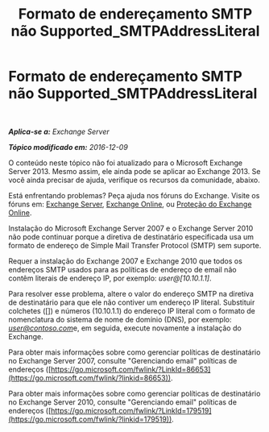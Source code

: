 ﻿---
title: 'Formato de endereçamento SMTP não Supported_SMTPAddressLiteral'
TOCTitle: Formato de endereçamento SMTP não Supported_SMTPAddressLiteral
ms:assetid: b8b55917-d81f-4c0a-ad65-7bb10ac58df8
ms:mtpsurl: https://technet.microsoft.com/pt-br/library/ms.exch.setupreadiness.smtpaddressliteral(v=EXCHG.150)
ms:contentKeyID: 50486473
ms.date: 05/22/2018
mtps_version: v=EXCHG.150
ms.translationtype: MT
---

# Formato de endereçamento SMTP não Supported\_SMTPAddressLiteral

 

_**Aplica-se a:** Exchange Server_

_**Tópico modificado em:** 2016-12-09_

O conteúdo neste tópico não foi atualizado para o Microsoft Exchange Server 2013. Mesmo assim, ele ainda pode se aplicar ao Exchange 2013. Se você ainda precisar de ajuda, verifique os recursos da comunidade, abaixo.

Está enfrentando problemas? Peça ajuda nos fóruns do Exchange. Visite os fóruns em: [Exchange Server](https://go.microsoft.com/fwlink/p/?linkid=60612), [Exchange Online](https://go.microsoft.com/fwlink/p/?linkid=267542), ou [Proteção do Exchange Online](https://go.microsoft.com/fwlink/p/?linkid=285351).

Instalação do Microsoft Exchange Server 2007 e o Exchange Server 2010 não pode continuar porque a diretiva de destinatário especificada usa um formato de endereço de Simple Mail Transfer Protocol (SMTP) sem suporte.

Requer a instalação do Exchange 2007 e Exchange 2010 que todos os endereços SMTP usados para as políticas de endereço de email não contêm literais de endereço IP, por exemplo: *user@\[10.10.1.1\]*.

Para resolver esse problema, altere o valor do endereço SMTP na diretiva de destinatário para que ele não contiver um endereço IP literal. Substituir colchetes (\[\]) e números (10.10.1.1) do endereço IP literal com o formato de nomenclatura do sistema de nome de domínio (DNS), por exemplo: *user@contoso.com*e, em seguida, execute novamente a instalação do Exchange.

Para obter mais informações sobre como gerenciar políticas de destinatário no Exchange Server 2007, consulte "Gerenciando email" políticas de endereços ([https://go.microsoft.com/fwlink/?LinkId=86653](https://go.microsoft.com/fwlink/?linkid=86653)).

Para obter mais informações sobre como gerenciar políticas de destinatário no Exchange Server 2010, consulte "Gerenciando email" políticas de endereços ([https://go.microsoft.com/fwlink/?LinkId=179519](https://go.microsoft.com/fwlink/?linkid=179519)).

